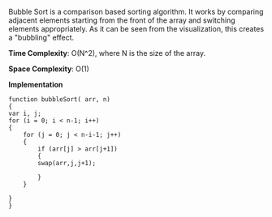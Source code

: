 Bubble Sort is a comparison based sorting algorithm. It works by comparing adjacent elements starting from the front of the array and switching elements appropriately. As it can be seen from the visualization, this creates a "bubbling" effect.

**Time Complexity**: O(N^2), where N is the size of the array.

**Space Complexity**: O(1)

**Implementation**

```
function bubbleSort( arr, n) 
{ 
var i, j; 
for (i = 0; i < n-1; i++) 
{ 
    for (j = 0; j < n-i-1; j++) 
    { 
        if (arr[j] > arr[j+1]) 
        { 
        swap(arr,j,j+1); 
          
        } 
    } 
  
} 
} 
```

